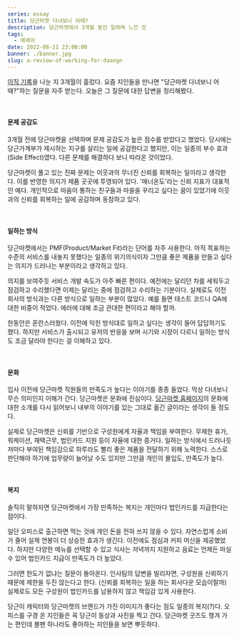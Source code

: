 ```yaml
---
series: essay
title: 당근마켓 다녀보니 어때?
description: 당근마켓에서 3개월 동안 일하며 느낀 것
tags:
  - 에세이
date: 2022-08-21 23:00:00
banner: ./banner.jpg
slug: a-review-of-working-for-daangn
---
```


[이직 기록](/record-of-change-jobs-in-2022)을 나눈 지 3개월이 흘렀다. 요즘 지인들을 만나면 "당근마켓 다녀보니 어때?"하는 질문을 자주 받는다. 오늘은 그 질문에 대한 답변을 정리해봤다.

<br/>

#### 문제 공감도

3개월 전에 당근마켓을 선택하며 문제 공감도가 높은 점수를 받았다고 했었다. 당시에는 당근가계부가 제시하는 지구를 살리는 일에 공감한다고 했지만, 이는 일종의 부수 효과(Side Effect)였다. 다른 문제를 해결하다 보니 따라온 것이었다.

당근마켓이 풀고 있는 진짜 문제는 이웃과의 무너진 신뢰를 회복하는 일이라고 생각한다. 이를 반영한 의지가 제품 곳곳에 투영되어 있다. '매너온도'라는 신뢰 지표가 대표적인 예다. 개인적으로 마음이 통하는 친구들과 마을을 꾸리고 싶다는 꿈이 있었기에 이웃과의 신뢰를 회복하는 일에 공감하며 동참하고 있다.

<br/>

#### 일하는 방식

당근마켓에서는 PMF(Product/Market Fit)라는 단어를 자주 사용한다. 아직 목표하는 수준의 서비스를 내놓지 못했다는 일종의 위기의식이자 그만큼 좋은 제품을 만들고 싶다는 의지가 드러나는 부분이라고 생각하고 있다.

의지를 보여주듯 서비스 개발 속도가 아주 빠른 편이다. 예전에는 달리던 차를 세워두고 점검하고 수리했다면 이제는 달리는 중에 점검하고 수리하는 기분이다. 실제로도 이전 회사의 방식과는 다른 방식으로 일하는 부분이 많았다. 예를 들면 테스트 코드나 QA에 대한 비중이 적었다. 에러에 대해 조금 관대한 편이라고 해야 할까.

한동안은 혼란스러웠다. 이전에 익힌 방식대로 일하고 싶다는 생각이 들어 답답하기도 했다. 하지만 서비스가 출시되고 유저의 반응을 보며 시기와 시장이 다르니 일하는 방식도 조금 달라야 한다는 걸 이해하고 있다.

<br/>

#### 문화

입사 이전에 당근마켓 직원들의 만족도가 높다는 이야기를 종종 들었다. 막상 다녀보니 무슨 의미인지 이해가 간다. 당근마켓은 문화에 진심이다. [당근마켓 홈페이지](https://team.daangn.com/culture/)의 문화에 대한 소개를 다시 읽어보니 내부의 이야기를 있는 그대로 옮긴 글이라는 생각이 들 정도다.

실제로 당근마켓은 신뢰를 기반으로 구성원에게 자율과 책임을 부여한다. 무제한 휴가, 워케이션, 재택근무, 법인카드 지원 등이 자율에 대한 증거다. 일하는 방식에서 드러나듯 저마다 부여된 책임감으로 하루라도 빨리 좋은 제품을 전달하기 위해 노력한다. 스스로 판단해야 하기에 업무량이 늘어날 수도 있지만 그만큼 개인의 몰입도, 만족도가 높다.

<br/>

#### 복지

솔직히 말하자면 당근마켓에서 가장 만족하는 복지는 개인마다 법인카드를 지급한다는 점이다.

일단 오피스로 출근하면 먹는 것에 개인 돈을 전혀 쓰지 않을 수 있다. 자연스럽게 소비가 줄어 실제 연봉이 더 상승한 효과가 생긴다. 이전에도 점심과 커피 머신을 제공했었다. 하지만 다양한 메뉴를 선택할 수 있고 식사는 저녁까지 지원하고 음료는 언제든 마실 수 있어 법인카드 지급이 만족도가 더 높았다.

그러면 한도가 없냐는 질문이 돌아온다. 인사팀의 답변을 빌리자면, 구성원을 신뢰하기 때문에 제한을 두진 않는다고 한다. (신뢰를 회복하는 일을 하는 회사다운 모습이랄까) 실제로도 모든 구성원이 법인카드를 남용하지 않고 책임감 있게 사용한다.

당근이 캐릭터와 당근마켓의 브랜드가 가진 이미지가 좋다는 점도 일종의 복지(?)다. 오피스를 구경 온 지인들은 꼭 당근이 동상과 사진을 찍고 간다. 당근마켓 굿즈도 챙겨 가는 편인데 볼펜 하나라도 좋아하는 지인들을 보면 뿌듯하다.
